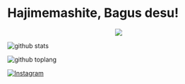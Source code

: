 <h1> Hajimemashite, Bagus desu! </h1>

<p align="center">
<img src="https://thumbs.gfycat.com/ImportantSafeBoutu-size_restricted.gif">


![github stats](https://github-readme-stats.vercel.app/api?username=yoihenken&show_icons=true&theme=tokyonight)

![github toplang](https://github-readme-stats.vercel.app/api/top-langs/?username=yoihenken&layout=compact&theme=tokyonight)

<a href="https://www.instagram.com/bagusbs22" target="_blank"><img src="https://img.shields.io/badge/Instagram-%23E4405F.svg?&style=flat-square&logo=instagram&logoColor=white" alt="Instagram"></a>
</p>
